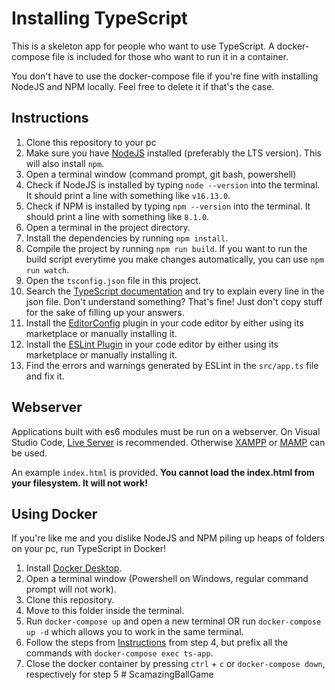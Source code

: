# Installing TypeScript

This is a skeleton app for people who want to use TypeScript. A docker-compose file is included for those who want to run it in a container.

You don't have to use the docker-compose file if you're fine with installing NodeJS and NPM locally. Feel free to delete it if that's the case.

## Instructions

1. Clone this repository to your pc
2. Make sure you have [NodeJS](https://nodejs.org/en/download/) installed (preferably the LTS version). This will also install `npm`.
3. Open a terminal window (command prompt, git bash, powershell)
4. Check if NodeJS is installed by typing `node --version` into the terminal. It should print a line with something like `v16.13.0`.
5. Check if NPM is installed by typing `npm --version` into the terminal. It should print a line with something like `8.1.0`.
6. Open a terminal in the project directory.
7. Install the dependencies by running `npm install`.
8. Compile the project by running `npm run build`. If you want to run the build script everytime you make changes automatically, you can use `npm run watch`.
9. Open the `tsconfig.json` file in this project.
10. Search the [TypeScript documentation](https://www.typescriptlang.org/docs/home.html) and try to explain every line in the json file. Don't understand something? That's fine! Just don't copy stuff for the sake of filling up your answers.
11. Install the [EditorConfig](https://editorconfig.org/#download) plugin in your code editor by either using its marketplace or manually installing it.
12. Install the [ESLint Plugin](https://eslint.org/docs/user-guide/integrations) in your code editor by either using its marketplace or manually installing it.
13. Find the errors and warnings generated by ESLint in the `src/app.ts` file and fix it.

## Webserver

Applications built with es6 modules must be run on a webserver. On Visual Studio Code, [Live Server](https://marketplace.visualstudio.com/items?itemName=ritwickdey.LiveServer) is recommended. Otherwise [XAMPP](https://www.apachefriends.org/index.html) or [MAMP](https://www.mamp.info/) can be used.

An example `index.html` is provided. **You cannot load the index.html from your filesystem. It will not work!**

## Using Docker

If you're like me and you dislike NodeJS and NPM piling up heaps of folders on your pc, run TypeScript in Docker!

1. Install [Docker Desktop](https://www.docker.com/products/docker-desktop).
2. Open a terminal window (Powershell on Windows, regular command prompt will not work).
3. Clone this repository.
4. Move to this folder inside the terminal.
5. Run `docker-compose up` and open a new terminal OR run `docker-compose up -d` which allows you to work in the same terminal.
6. Follow the steps from [Instructions](#instructions) from step 4, but prefix all the commands with `docker-compose exec ts-app`.
7. Close the docker container by pressing `ctrl` + `c` or `docker-compose down`, respectively for step 5
#   S c a m a z i n g B a l l G a m e  
 